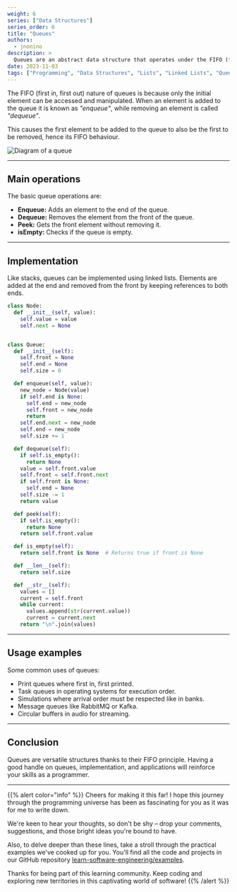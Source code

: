 ```yaml
---
weight: 6
series: ["Data Structures"]
series_order: 6
title: "Queues"
authors:
  - jnonino
description: >
  Queues are an abstract data structure that operates under the FIFO (first in, first out) principle, where the first element to enter is also the first to leave. Queues are used to order elements so that the first to arrive is processed first. Understanding their operation is essential for any programmer.
date: 2023-11-03
tags: ["Programming", "Data Structures", "Lists", "Linked Lists", "Queues"]
---
```


The FIFO (first in, first out) nature of queues is because only the initial element can be accessed and manipulated. When an element is added to the queue it is known as *"enqueue"*, while removing an element is called *"dequeue"*.

This causes the first element to be added to the queue to also be the first to be removed, hence its FIFO behaviour.

![Diagram of a queue](/images/content/programming/data-structures/diagram-queue.jpg)

---

## Main operations

The basic queue operations are:

- **Enqueue:** Adds an element to the end of the queue.
- **Dequeue:** Removes the element from the front of the queue.
- **Peek:** Gets the front element without removing it.
- **isEmpty:** Checks if the queue is empty.

---

## Implementation

Like stacks, queues can be implemented using linked lists.
Elements are added at the end and removed from the front by keeping references to both ends.

```python
class Node:
  def __init__(self, value):
    self.value = value
    self.next = None


class Queue:
  def __init__(self):
    self.front = None
    self.end = None
    self.size = 0

  def enqueue(self, value):
    new_node = Node(value)
    if self.end is None:
      self.end = new_node
      self.front = new_node
      return
    self.end.next = new_node
    self.end = new_node
    self.size += 1

  def dequeue(self):
    if self.is_empty():
      return None
    value = self.front.value
    self.front = self.front.next
    if self.front is None:
      self.end = None
    self.size -= 1
    return value

  def peek(self):
    if self.is_empty():
      return None
    return self.front.value

  def is_empty(self):
    return self.front is None  # Returns true if front is None

  def __len__(self):
    return self.size

  def __str__(self):
    values = []
    current = self.front
    while current:
      values.append(str(current.value))
      current = current.next
    return "\n".join(values)
```

---

## Usage examples

Some common uses of queues:

- Print queues where first in, first printed.
- Task queues in operating systems for execution order.
- Simulations where arrival order must be respected like in banks.
- Message queues like RabbitMQ or Kafka.
- Circular buffers in audio for streaming.

---

## Conclusion

Queues are versatile structures thanks to their FIFO principle. Having a good handle on queues, implementation, and applications will reinforce your skills as a programmer.

---

{{% alert color="info" %}}
Cheers for making it this far! I hope this journey through the programming universe has been as fascinating for you as it was for me to write down.

We're keen to hear your thoughts, so don't be shy – drop your comments, suggestions, and those bright ideas you're bound to have.

Also, to delve deeper than these lines, take a stroll through the practical examples we've cooked up for you. You'll find all the code and projects in our GitHub repository [learn-software-engineering/examples](https://github.com/learn-software-engineering/examples).

Thanks for being part of this learning community. Keep coding and exploring new territories in this captivating world of software!
{{% /alert %}}
